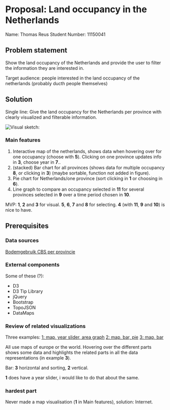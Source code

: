 # Proposal: Land occupancy in the Netherlands
Name: Thomas Reus
Student Number: 11150041

## Problem statement
Show the land occupancy of the Netherlands and provide the user to filter the information they are interested in.

Target audience: people interested in the land occupancy of the netherlands (probably ducth people themselves)

## Solution
Single line: Give the land occupancy for the Netherlands per province with clearly visualized and filterable information.

![Visual sketch:](https://github.com/thomasreus97/project/blob/master/layout_proposal_2.png)

### Main features
1. Interactive map of the netherlands, shows data when hovering over for one occupancy (choose with **5**). Clicking on one province updates info in **3**, choose year in **7**..
2. (stacked) Bar chart for all provinces (shows data for multiple occupancy **8**, or clicking in **3**) (maybe sortable, function not added in figure).
3. Pie chart for Netherlands/one province (sort clicking in **1** or choosing in **6**).
4. Line graph to compare an occupancy selected in **11** for several provinces selected in **9** over a time period chosen in **10**.

MVP: **1**, **2** and **3** for visual. **5**, **6**, **7** and **8** for selecting. **4** (with **11**, **9** and **10**) is nice to have.

## Prerequisites
### Data sources 
[Bodemgebruik CBS per provincie](https://opendata.cbs.nl/statline/#/CBS/nl/dataset/37105/table?ts=1543167766064)
### External components 
Some of these (?):
- D3
- D3 Tip Library
- jQuery
- Bootstrap
- TopoJSON
- DataMaps

### Review of related visualizations
Three examples:
[1: map, year slider, area graph](https://fietsboekstoel.github.io/Project/)
[2: map, bar, pie](https://dboekhout.github.io/CSRIB/)
[3: map, bar](https://jaspernaberman.github.io/Programming-Project/Scripts/HTML/index.html)

All use maps of europe or the world. Hovering over the different parts shows some data and highlights the related parts in all the data representations (in example **3**).

Bar: **3** horizontal and sorting, **2** vertical.

**1** does have a year slider, i would like to do that about the same.

### hardest part
Never made a map visualisation (**1** in Main features), solution: Internet.


